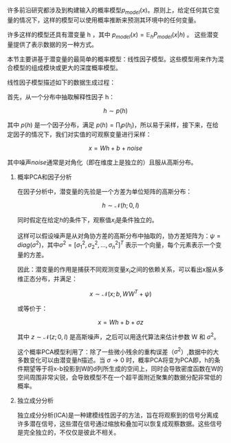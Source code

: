 许多前沿研究都涉及到构建输入的概率模型$p_{model}(x)$。原则上，给定任何其它变量的情况下，这样的模型可以使用概率推断来预测其环境中的任何变量。

许多这样的模型还具有潜变量 h ，其中 $p_{model}(x)=\mathbb E_hP_{model}(x|h)$ 。 这些潜变量提供了表示数据的另一种方式。

本节主要讲基于潜变量的最简单的概率模型：线性因子模型。这些模型用来作为混合模型的组成模块或更大的深度概率模型。

线性因子模型描述如下的数据生成过程：

首先，从一个分布中抽取解释性因子 h：

$$h\sim p(h)$$

其中 $p(h)$ 是一个因子分布，满足 $p(h)=\prod_ip(h_i)$，所以易于采样，接下来，在给定因子的情况下，我们对实值的可观察变量进行采样：

$$x=Wh+b+noise$$

其中噪声$noise$通常是对角化（即在维度上是独立的）且服从高斯分布。

1. 概率PCA和因子分析

    在因子分析中，潜变量的先验是一个方差为单位矩阵的高斯分布：

    $$h\sim \mathcal N(h;0,I)$$

    同时假定在给定$h$的条件下，观察值$x_i$是条件独立的。
    
    这样可以假设噪声是从对角协方差的高斯分布中抽取的，协方差矩阵为：$\psi=diag(\sigma^2)$，其中$\sigma^2=[\sigma_1^2,\sigma_2^2,...,\sigma_n^2]^T$ 表示一个向量，每个元素表示一个变量的方差。

    因此：潜变量的作用是捕获不同观测变量$x_i$之间的依赖关系，可以看出x服从多维正态分布，并满足：

    $$x \sim \mathcal N(x;b,WW^T+\psi)$$

    或等价于：

    $$x=Wh+b+\sigma z$$

    其中 $z \sim \mathcal N(z;0,I)$ 是高斯噪声，之后可以用迭代算法来估计参数 W 和 $\sigma^2$。

    这个概率PCA模型利用了：除了一些微小残余的重构误差（$\sigma^2$）,数据中的大多数变化可以由潜变量$h$描述。当 $\sigma \rightarrow 0$ 时，概率PCA将变为PCA即，h的条件期望等于将x-b投影到W的d列所生成的空间上，同时会导致密度函数在W的空间周围非常尖锐，会导致模型不在一个超平面附近聚集的数据分配非常低的概率。

1. 独立成分分析

    独立成分分析(ICA)是一种建模线性因子的方法，旨在将观察到的信号分离成许多潜在信号，这些潜在信号通过缩放和叠加可以恢复成观察数据。这些信号是完全独立的，不仅仅是彼此不相关。




